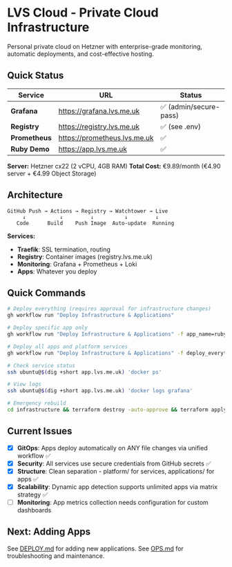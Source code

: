 # LVS Cloud - Private Cloud Infrastructure

Personal private cloud on Hetzner with enterprise-grade monitoring, automatic deployments, and cost-effective hosting.

## Quick Status

| Service | URL | Status |
|---------|-----|--------|
| **Grafana** | <https://grafana.lvs.me.uk> | ✅ (admin/secure-pass) |
| **Registry** | <https://registry.lvs.me.uk> | ✅ (see .env) |
| **Prometheus** | <https://prometheus.lvs.me.uk> | ✅ |
| **Ruby Demo** | <https://app.lvs.me.uk> | ✅ |

**Server:** Hetzner cx22 (2 vCPU, 4GB RAM)
**Total Cost:** €9.89/month (€4.90 server + €4.99 Object Storage)

## Architecture

```plaintext
GitHub Push → Actions → Registry → Watchtower → Live
     ↓           ↓         ↓          ↓         ↓
   Code      Build    Push Image  Auto-update  Running
```

**Services:**

- **Traefik**: SSL termination, routing
- **Registry**: Container images (registry.lvs.me.uk)
- **Monitoring**: Grafana + Prometheus + Loki
- **Apps**: Whatever you deploy

## Quick Commands

```bash
# Deploy everything (requires approval for infrastructure changes)
gh workflow run "Deploy Infrastructure & Applications"

# Deploy specific app only
gh workflow run "Deploy Infrastructure & Applications" -f app_name=ruby-demo-app

# Deploy all apps and platform services
gh workflow run "Deploy Infrastructure & Applications" -f deploy_everything=true

# Check service status
ssh ubuntu@$(dig +short app.lvs.me.uk) 'docker ps'

# View logs
ssh ubuntu@$(dig +short app.lvs.me.uk) 'docker logs grafana'

# Emergency rebuild
cd infrastructure && terraform destroy -auto-approve && terraform apply -auto-approve
```

## Current Issues

- [x] **GitOps**: Apps deploy automatically on ANY file changes via unified workflow ✅
- [x] **Security**: All services use secure credentials from GitHub secrets ✅
- [x] **Structure**: Clean separation - platform/ for services, applications/ for apps ✅
- [x] **Scalability**: Dynamic app detection supports unlimited apps via matrix strategy ✅
- [ ] **Monitoring**: App metrics collection needs configuration for custom dashboards

## Next: Adding Apps

See [DEPLOY.md](DEPLOY.md) for adding new applications.
See [OPS.md](OPS.md) for troubleshooting and maintenance.
